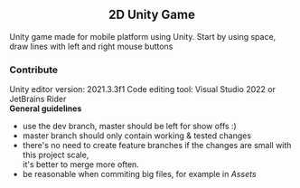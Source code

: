 ## <center> 2D Unity Game </center>
Unity game made for mobile platform using Unity.
Start by using space, draw lines with left and right mouse buttons

### Contribute
Unity editor version: 2021.3.3f1
Code editing tool: Visual Studio 2022 or JetBrains Rider 
<br><b> General guidelines </b>
- use the dev branch, master should be left for show offs :)
- master branch should only contain working & tested changes
- there's no need to create feature branches if the changes are small with this project scale, <br> it's better to merge more often.
- be reasonable when commiting big files, for example in *Assets*
